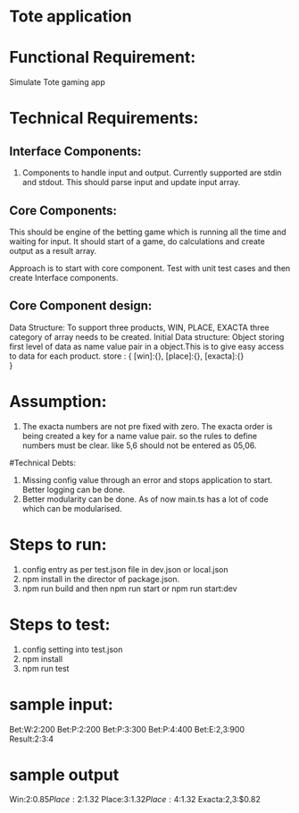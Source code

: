 # Tote application
# Functional Requirement: 
Simulate Tote gaming app

# Technical Requirements:
## Interface Components:
1. Components to handle input and output. Currently supported are stdin and stdout. This should parse input and update input array.
## Core Components:
This should be  engine of the betting game which is running all the time and waiting for input. It should start of a game, do calculations and create output as a result array.

Approach is to start with core component. Test with unit test cases and then create Interface components.

## Core Component design:
Data Structure: To support three products, WIN, PLACE, EXACTA three category of array needs to be created.
Initial Data structure: Object storing first level of data as name value pair in a object.This is to give easy access to data for each product. 
store : {
[win]:{},
[place]:{},
[exacta]:{}  
}

# Assumption:
1. The exacta numbers are not pre fixed with zero. The exacta order is being created a key for a name value pair. so the rules to define numbers must be clear. like 5,6 should not be entered as 05,06. 

#Technical Debts:
1. Missing config value through an error and stops application to start. Better logging can be done.
2. Better modularity can be done. As of now main.ts has a lot of code which can be modularised.

# Steps to run:
1. config entry as per test.json file in dev.json or local.json
2. npm install in the director of package.json.
3. npm run build and then npm run start or
 npm run start:dev

# Steps to test:
1. config setting into test.json
2. npm install
3. npm run test

# sample input:
Bet:W:2:200
Bet:P:2:200
Bet:P:3:300
Bet:P:4:400
Bet:E:2,3:900
Result:2:3:4

# sample output
Win:2:$0.85
Place:2:$1.32
Place:3:$1.32
Place:4:$1.32
Exacta:2,3:$0.82


